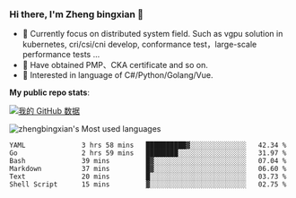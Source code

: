 ### Hi there, I'm Zheng bingxian  👋

* 📖  Currently focus on distributed system field. Such as vgpu solution in kubernetes, cri/csi/cni develop, conformance test，large-scale performance tests ...
* 🌱  Have obtained PMP、CKA certificate and so on.
* 👯  Interested in language of C#/Python/Golang/Vue.

**My public repo stats**:

[![我的 GitHub 数据](https://github-readme-stats.vercel.app/api?username=zhengbingxian&theme=merko)]()

![zhengbingxian's Most used languages](https://github-readme-stats.vercel.app/api/top-langs/?username=zhengbingxian&layout=compact&hide_border=true&langs_count=10)

<!--START_SECTION:waka-->

```text
YAML              3 hrs 58 mins   ██████████▓░░░░░░░░░░░░░░   42.34 %
Go                2 hrs 59 mins   ████████░░░░░░░░░░░░░░░░░   31.97 %
Bash              39 mins         █▓░░░░░░░░░░░░░░░░░░░░░░░   07.04 %
Markdown          37 mins         █▓░░░░░░░░░░░░░░░░░░░░░░░   06.60 %
Text              20 mins         █░░░░░░░░░░░░░░░░░░░░░░░░   03.73 %
Shell Script      15 mins         ▓░░░░░░░░░░░░░░░░░░░░░░░░   02.75 %
```

<!--END_SECTION:waka-->
